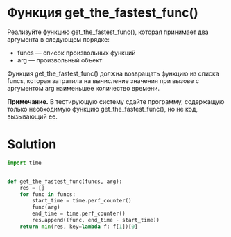 # Функция get_the_fastest_func()

Реализуйте функцию get_the_fastest_func(), которая принимает два аргумента в следующем порядке:

* funcs — список произвольных функций
* arg — произвольный объект

Функция get_the_fastest_func() должна возвращать функцию из списка funcs, которая затратила на вычисление значения при
вызове с аргументом arg наименьшее количество времени.

**Примечание.** В тестирующую систему сдайте программу, содержащую только необходимую функцию get_the_fastest_func(), но
не код, вызывающий ее.

# Solution

```python
import time


def get_the_fastest_func(funcs, arg):
    res = []
    for func in funcs:
        start_time = time.perf_counter()
        func(arg)
        end_time = time.perf_counter()
        res.append((func, end_time - start_time))
    return min(res, key=lambda f: f[1])[0]
```